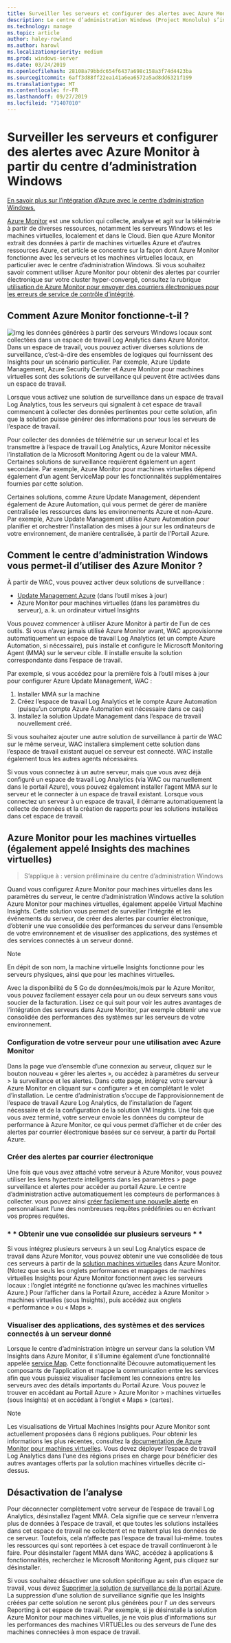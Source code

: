 ```yaml
---
title: Surveiller les serveurs et configurer des alertes avec Azure Monitor à partir du centre d’administration Windows
description: Le centre d’administration Windows (Project Honolulu) s’intègre à Azure Monitor
ms.technology: manage
ms.topic: article
author: haley-rowland
ms.author: harowl
ms.localizationpriority: medium
ms.prod: windows-server
ms.date: 03/24/2019
ms.openlocfilehash: 28108a79bbdc654f6437a698c158a3f74d4423ba
ms.sourcegitcommit: 6aff3d88ff22ea141a6ea6572a5ad8dd6321f199
ms.translationtype: MT
ms.contentlocale: fr-FR
ms.lasthandoff: 09/27/2019
ms.locfileid: "71407010"
---
```

# <a name="monitor-servers-and-configure-alerts-with-azure-monitor-from-windows-admin-center"></a>Surveiller les serveurs et configurer des alertes avec Azure Monitor à partir du centre d’administration Windows

[En savoir plus sur l’intégration d’Azure avec le centre d’administration Windows.](../plan/azure-integration-options.md)

[Azure Monitor](https://docs.microsoft.com/azure/azure-monitor/overview) est une solution qui collecte, analyse et agit sur la télémétrie à partir de diverses ressources, notamment les serveurs Windows et les machines virtuelles, localement et dans le Cloud. Bien que Azure Monitor extrait des données à partir de machines virtuelles Azure et d’autres ressources Azure, cet article se concentre sur la façon dont Azure Monitor fonctionne avec les serveurs et les machines virtuelles locaux, en particulier avec le centre d’administration Windows. Si vous souhaitez savoir comment utiliser Azure Monitor pour obtenir des alertes par courrier électronique sur votre cluster hyper-convergé, consultez la rubrique [utilisation de Azure Monitor pour envoyer des courriers électroniques pour les erreurs de service de contrôle d’intégrité](https://docs.microsoft.com/windows-server/storage/storage-spaces/configure-azure-monitor).

## <a name="how-does-azure-monitor-work"></a>Comment Azure Monitor fonctionne-t-il ?
![img](../media/azure-monitor-diagram.png) les données générées à partir des serveurs Windows locaux sont collectées dans un espace de travail Log Analytics dans Azure Monitor. Dans un espace de travail, vous pouvez activer diverses solutions de surveillance, c’est-à-dire des ensembles de logiques qui fournissent des Insights pour un scénario particulier. Par exemple, Azure Update Management, Azure Security Center et Azure Monitor pour machines virtuelles sont des solutions de surveillance qui peuvent être activées dans un espace de travail. 

Lorsque vous activez une solution de surveillance dans un espace de travail Log Analytics, tous les serveurs qui signalent à cet espace de travail commencent à collecter des données pertinentes pour cette solution, afin que la solution puisse générer des informations pour tous les serveurs de l’espace de travail. 

Pour collecter des données de télémétrie sur un serveur local et les transmettre à l’espace de travail Log Analytics, Azure Monitor nécessite l’installation de la Microsoft Monitoring Agent ou de la valeur MMA. Certaines solutions de surveillance requièrent également un agent secondaire. Par exemple, Azure Monitor pour machines virtuelles dépend également d’un agent ServiceMap pour les fonctionnalités supplémentaires fournies par cette solution. 

Certaines solutions, comme Azure Update Management, dépendent également de Azure Automation, qui vous permet de gérer de manière centralisée les ressources dans les environnements Azure et non-Azure. Par exemple, Azure Update Management utilise Azure Automation pour planifier et orchestrer l’installation des mises à jour sur les ordinateurs de votre environnement, de manière centralisée, à partir de l’Portail Azure.


## <a name="how-does-windows-admin-center-enable-you-to-use-azure-monitor"></a>Comment le centre d’administration Windows vous permet-il d’utiliser des Azure Monitor ?

À partir de WAC, vous pouvez activer deux solutions de surveillance :

- [Update Management Azure](azure-update-management.md) (dans l’outil mises à jour)
- Azure Monitor pour machines virtuelles (dans les paramètres du serveur), a. k. un ordinateur virtuel Insights

Vous pouvez commencer à utiliser Azure Monitor à partir de l’un de ces outils. Si vous n’avez jamais utilisé Azure Monitor avant, WAC approvisionne automatiquement un espace de travail Log Analytics (et un compte Azure Automation, si nécessaire), puis installe et configure le Microsoft Monitoring Agent (MMA) sur le serveur cible. Il installe ensuite la solution correspondante dans l’espace de travail. 

Par exemple, si vous accédez pour la première fois à l’outil mises à jour pour configurer Azure Update Management, WAC :

1. Installer MMA sur la machine
2. Créez l’espace de travail Log Analytics et le compte Azure Automation (puisqu’un compte Azure Automation est nécessaire dans ce cas)
3. Installez la solution Update Management dans l’espace de travail nouvellement créé.

Si vous souhaitez ajouter une autre solution de surveillance à partir de WAC sur le même serveur, WAC installera simplement cette solution dans l’espace de travail existant auquel ce serveur est connecté. WAC installe également tous les autres agents nécessaires.

Si vous vous connectez à un autre serveur, mais que vous avez déjà configuré un espace de travail Log Analytics (via WAC ou manuellement dans le portail Azure), vous pouvez également installer l’agent MMA sur le serveur et le connecter à un espace de travail existant. Lorsque vous connectez un serveur à un espace de travail, il démarre automatiquement la collecte de données et la création de rapports pour les solutions installées dans cet espace de travail.

## <a name="azure-monitor-for-virtual-machines-aka-virtual-machine-insights"></a>Azure Monitor pour les machines virtuelles (également appelé Insights des machines virtuelles)
>S’applique à : version préliminaire du centre d’administration Windows

Quand vous configurez Azure Monitor pour machines virtuelles dans les paramètres du serveur, le centre d’administration Windows active la solution Azure Monitor pour machines virtuelles, également appelée Virtual Machine Insights. Cette solution vous permet de surveiller l’intégrité et les événements du serveur, de créer des alertes par courrier électronique, d’obtenir une vue consolidée des performances du serveur dans l’ensemble de votre environnement et de visualiser des applications, des systèmes et des services connectés à un serveur donné.

> [!NOTE]
> En dépit de son nom, la machine virtuelle Insights fonctionne pour les serveurs physiques, ainsi que pour les machines virtuelles.

Avec la disponibilité de 5 Go de données/mois/mois par le Azure Monitor, vous pouvez facilement essayer cela pour un ou deux serveurs sans vous soucier de la facturation. Lisez ce qui suit pour voir les autres avantages de l’intégration des serveurs dans Azure Monitor, par exemple obtenir une vue consolidée des performances des systèmes sur les serveurs de votre environnement.

### <a name="set-up-your-server-for-use-with-azure-monitor"></a>**Configuration de votre serveur pour une utilisation avec Azure Monitor**

Dans la page vue d’ensemble d’une connexion au serveur, cliquez sur le bouton nouveau « gérer les alertes », ou accédez à paramètres du serveur > la surveillance et les alertes. Dans cette page, intégrez votre serveur à Azure Monitor en cliquant sur « configurer » et en complétant le volet d’installation. Le centre d’administration s’occupe de l’approvisionnement de l’espace de travail Azure Log Analytics, de l’installation de l’agent nécessaire et de la configuration de la solution VM Insights. Une fois que vous avez terminé, votre serveur envoie les données du compteur de performance à Azure Monitor, ce qui vous permet d’afficher et de créer des alertes par courrier électronique basées sur ce serveur, à partir du Portail Azure.

### <a name="create-email-alerts"></a>**Créer des alertes par courrier électronique**

Une fois que vous avez attaché votre serveur à Azure Monitor, vous pouvez utiliser les liens hypertexte intelligents dans les paramètres > page surveillance et alertes pour accéder au portail Azure. Le centre d’administration active automatiquement les compteurs de performances à collecter. vous pouvez ainsi [créer facilement une nouvelle alerte](https://docs.microsoft.com/azure/azure-monitor/platform/alerts-log) en personnalisant l’une des nombreuses requêtes prédéfinies ou en écrivant vos propres requêtes.

### <a name="get-a-consolidated-view-across-multiple-servers-"></a>\* * Obtenir une vue consolidée sur plusieurs serveurs * *

Si vous intégrez plusieurs serveurs à un seul Log Analytics espace de travail dans Azure Monitor, vous pouvez obtenir une vue consolidée de tous ces serveurs à partir de la [solution machines virtuelles](https://docs.microsoft.com/azure/azure-monitor/insights/vminsights-overview) dans Azure Monitor.  (Notez que seuls les onglets performances et mappages de machines virtuelles Insights pour Azure Monitor fonctionnent avec les serveurs locaux : l’onglet intégrité ne fonctionne qu’avec les machines virtuelles Azure.) Pour l’afficher dans la Portail Azure, accédez à Azure Monitor > machines virtuelles (sous Insights), puis accédez aux onglets « performance » ou « Maps ».

### <a name="visualize-apps-systems-and-services-connected-to-a-given-server"></a>**Visualiser des applications, des systèmes et des services connectés à un serveur donné**

Lorsque le centre d’administration intègre un serveur dans la solution VM Insights dans Azure Monitor, il s’illumine également d’une fonctionnalité appelée [service Map](https://docs.microsoft.com/azure/azure-monitor/insights/service-map). Cette fonctionnalité Découvre automatiquement les composants de l’application et mappe la communication entre les services afin que vous puissiez visualiser facilement les connexions entre les serveurs avec des détails importants du Portail Azure. Vous pouvez le trouver en accédant au Portail Azure > Azure Monitor > machines virtuelles (sous Insights) et en accédant à l’onglet « Maps » (cartes).

> [!NOTE]
> Les visualisations de Virtual Machines Insights pour Azure Monitor sont actuellement proposées dans 6 régions publiques.  Pour obtenir les informations les plus récentes, consultez la [documentation de Azure Monitor pour machines virtuelles](https://docs.microsoft.com/azure/azure-monitor/insights/vminsights-onboard#log-analytics).  Vous devez déployer l’espace de travail Log Analytics dans l’une des régions prises en charge pour bénéficier des autres avantages offerts par la solution machines virtuelles décrite ci-dessus.

## <a name="disabling-monitoring"></a>Désactivation de l’analyse

Pour déconnecter complètement votre serveur de l’espace de travail Log Analytics, désinstallez l’agent MMA. Cela signifie que ce serveur n’enverra plus de données à l’espace de travail, et que toutes les solutions installées dans cet espace de travail ne collectent et ne traitent plus les données de ce serveur. Toutefois, cela n’affecte pas l’espace de travail lui-même. toutes les ressources qui sont reportées à cet espace de travail continueront à le faire. Pour désinstaller l’agent MMA dans WAC, accédez à applications & fonctionnalités, recherchez le Microsoft Monitoring Agent, puis cliquez sur désinstaller.

Si vous souhaitez désactiver une solution spécifique au sein d’un espace de travail, vous devez [Supprimer la solution de surveillance de la portail Azure](https://docs.microsoft.com/azure/azure-monitor/insights/solutions#remove-a-management-solution). La suppression d’une solution de surveillance signifie que les Insights créées par cette solution ne seront plus générées pour l' _un_ des serveurs Reporting à cet espace de travail. Par exemple, si je désinstalle la solution Azure Monitor pour machines virtuelles, je ne vois plus d’informations sur les performances des machines VIRTUELles ou des serveurs de l’une des machines connectées à mon espace de travail.